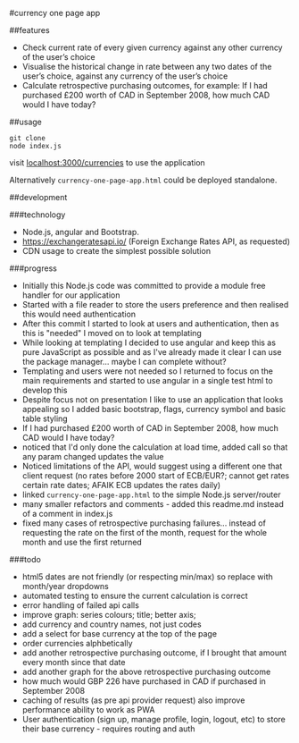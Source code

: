 #currency one page app

##features

* Check current rate of every given currency against any other currency of the user’s choice
* Visualise the historical change in rate between any two dates of the user’s choice, against any currency of the user’s choice
* Calculate retrospective purchasing outcomes, for example: If I had purchased £200 worth of CAD in September 2008, how much CAD would I have today?

##usage

    git clone
    node index.js

visit [localhost:3000/currencies](http://localhost:3000/currencies) to use the application

Alternatively `currency-one-page-app.html` could be deployed standalone.

##development

###technology

* Node.js, angular and Bootstrap. 
* https://exchangeratesapi.io/ (Foreign Exchange Rates API, as requested)
* CDN usage to create the simplest possible solution

###progress

 * Initially this Node.js code was committed to provide a module free handler for our application
 * Started with a file reader to store the users preference and then realised this would need authentication
 * After this commit I started to look at users and authentication, then as this is "needed" I moved on to look at templating
 * While looking at templating I decided to use angular and keep this as pure JavaScript as possible and as I've already made it clear I can use the package manager... maybe I can complete without?
 * Templating and users were not needed so I returned to focus on the main requirements and started to use angular in a single test html to develop this
 * Despite focus not on presentation I like to use an application that looks appealing so I added basic bootstrap, flags, currency symbol and basic table styling
 * If I had purchased £200 worth of CAD in September 2008, how much CAD would I have today?
 * noticed that I'd only done the calculation at load time, added call so that any param changed updates the value
 * Noticed limitations of the API, would suggest using a different one that client request (no rates before 2000 start of ECB/EUR?; cannot get rates certain rate dates; AFAIK ECB updates the rates daily)
 * linked `currency-one-page-app.html` to the simple Node.js server/router
 * many smaller refactors and comments - added this readme.md instead of a comment in index.js
 * fixed many cases of retrospective purchasing failures... instead of requesting the rate on the first of the month, request for the whole month and use the first returned

###todo
 * html5 dates are not friendly (or respecting min/max) so replace with month/year dropdowns
 * automated testing to ensure the current calculation is correct 
 * error handling of failed api calls
 * improve graph: series colours; title; better axis;
 * add currency and country names, not just codes
 * add a select for base currency at the top of the page
 * order currencies alphbetically
 * add another retrospective purchasing outcome, if I brought that amount every month since that date
 * add another graph for the above retrospective purchasing outcome
 * how much would GBP 226 have purchased in CAD if purchased in September 2008
 * caching of results (as pre api provider request) also improve performance ability to work as PWA
 * User authentication (sign up, manage profile, login, logout, etc) to store their base currency - requires routing and auth